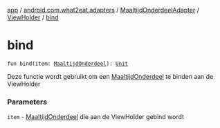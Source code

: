 [app](../../../index.md) / [android.com.what2eat.adapters](../../index.md) / [MaaltijdOnderdeelAdapter](../index.md) / [ViewHolder](index.md) / [bind](./bind.md)

# bind

`fun bind(item: `[`MaaltijdOnderdeel`](../../../android.com.what2eat.model/-maaltijd-onderdeel/index.md)`): `[`Unit`](https://kotlinlang.org/api/latest/jvm/stdlib/kotlin/-unit/index.html)

Deze functie wordt gebruikt om een [MaaltijdOnderdeel](../../../android.com.what2eat.model/-maaltijd-onderdeel/index.md) te binden aan de ViewHolder

### Parameters

`item` - [MaaltijdOnderdeel](../../../android.com.what2eat.model/-maaltijd-onderdeel/index.md) die aan de ViewHolder gebind wordt